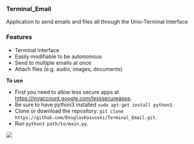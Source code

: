### Terminal_Email

Application to send emails and files all through the Unix-Terminal Interface

### Features

- Terminal interface
- Easily modifiable to be autonomous
- Send to multiple emails at once
- Attach files (e.g. audio, images, documents)


**To use**

- First you need to allow less secure apps at https://myaccount.google.com/lesssecureapps.
- Be sure to have python3 installed `sudo apt-get install python3`.
- Clone or download the repository: `git clone https://github.com/DouglasKosvoski/Terminal_Email.git`.
- Run `python3 path/to/main.py`.

![](https://github.com/DouglasKosvoski/Terminal_Email/blob/master/app_image.png)
